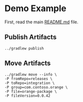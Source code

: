 # Demo Example

First, read the main [README.md](../README.md) file.

## Publish Artifacts

```
../gradlew publish
```

## Move Artifacts

```
../gradlew move --info \
-P fromRepo=releases \
-P toRepo=integration \
-P group=com.contoso.orange \
-P file=orange-package \
-P fileVersion=0.0.42
```
